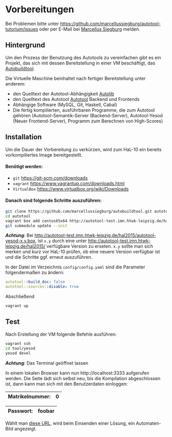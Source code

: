 Vorbereitungen
==============

Bei Problemen bitte unter https://github.com/marcellussiegburg/autotool-tutorium/issues oder per E-Mail bei
[Marcellus Siegburg](mailto:marcellus.siegburg@stud.htwk-leipzig.de) melden.

Hintergrund
-----------

Um den Prozess der Benutzung des Autotools zu vereinfachen gibt es ein Projekt, das sich mit dessen
Bereitstellung in einer VM beschäftigt, das [Autobuildtool](https://github.com/marcellussiegburg/autobuildtool).

Die Virtuelle Maschine beinhaltet nach fertiger Bereitstellung unter anderem:
 - den Quelltext der Autotool-Abhängigkeit [Autolib](http://autolat.imn.htwk-leipzig.de/gitweb/?p=lib;a=summary)
 - den Quelltext des Autotool [Autotool](http://autolat.imn.htwk-leipzig.de/gitweb/?p=tool;a=summary) Backend und Frontends
 - Abhängige Software (MySQL, Git, Haskell, Cabal)
 - Die fertig kompilierten, ausführbaren Programme, die zum Autotool gehören (Autotool-Semantik-Server (Backend-Server),
   Autotool-Yesod (Neuer Frontend-Server), Programm zum Berechnen von High-Scores)

Installation
------------

Um die Dauer der Vorbereitung zu verkürzen, wird zum HaL-10 ein bereits vorkompiliertes Image bereitgestellt.

#### Benötigt werden:
 - `git` https://git-scm.com/downloads
 - `vagrant` https://www.vagrantup.com/downloads.html
 - `VirtualBox` https://www.virtualbox.org/wiki/Downloads

#### Danach sind folgende Schritte auszuführen:
```bash
git clone https://github.com/marcellussiegburg/autobuildtool.git autotool
cd autotool
vagrant box add centos65x64 http://autotool-test.imn.htwk-leipzig.de/hal2015/autotool-yesod-x.y.box
git submodule update --init
```

***Achtung***: Bei http://autotool-test.imn.htwk-leipzig.de/hal2015/autotool-yesod-x.y.box,
ist `x.y` durch eine unter http://autotool-test.imn.htwk-leipzig.de/hal2015/ verfügbare Version zu erseten.
`x.y` sollte man sich merken und kurz vor HaL-10 prüfen, ob eine neuere Version verfügbar ist
und die Schritte ggf. erneut auszuführen.

In der Datei im Verzeichnis `config/config.yaml` sind die Parameter folgendermaßen zu ändern:
```yaml
autotool::build_doc: false
autotool::sources::disable: true
```
Abschließend
```bash
vagrant up
```

Test
----

Nach Erstellung der VM folgende Befehle ausführen:
```bash
vagrant ssh
cd tool/yesod
yesod devel
```

***Achtung***: Das Terminal geöffnet lassen

In einem lokalen Browser kann nun http://localhost:3333 aufgerufen werden. Die Seite lädt sich selbst neu,
bis die Kompilation abgeschlossen ist, dann kann man sich mit den Benutzerdaten einloggen:

|Matrikelnummer:|0     |
|---------------|------|

|Passwort: |foobar|
|----------|------|

Wählt man [diese URL](http://localhost:3333/server/http:%2F%2Flocalhost%2Fcgi-bin%2Fautotool.cgi/aufgabe/Convert_To_NFA-Direct/konfiguration/%28%20Convert%0A%20%20%20%20%20%20%7B%20name%20=%20Nothing%0A%20%20%20%20%20%20,%20input%20=%20Exp%20%20%20%20a%20%28a%20+%20b%29%5E%2A%20b%20%0A%20%20%20%20%20%20%7D%0A,%20%5B%20Sane%20,%20Min_Size%20%20%20%204%0A%20%20,%20Max_Size%20%20%20%206%0A%20%20,%20Alphabet%20%20%20%20%28mkSet%20%20%20%20%22ab%22%29%20%5D%0A%29/id/40645#eingeben),
wird beim Einsenden einer Lösung, ein Automaten-Bild angezeigt.
